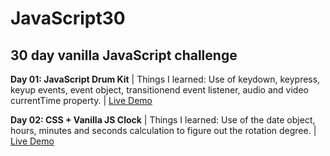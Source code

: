 # JavaScript30
## 30 day vanilla JavaScript challenge  

**Day 01: JavaScript Drum Kit** | Things I learned: Use of keydown, keypress, keyup events, event object, transitionend event listener, audio and video currentTime property. | [Live Demo](https://codepen.io/monalighosh/full/NyRrNZ)

**Day 02: CSS + Vanilla JS Clock** | Things I learned: Use of the date object, hours, minutes and seconds calculation to figure out the rotation degree. | [Live Demo](https://codepen.io/monalighosh/full/ddOMOY/)
